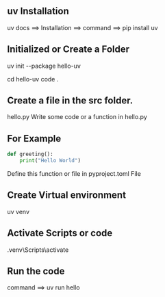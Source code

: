 ## uv Installation
uv docs ==> Installation ==> command ==> pip install uv


## Initialized or Create a Folder
uv init --package hello-uv


cd hello-uv
code .

## Create a file in the src folder.
hello.py
Write some code or a function in hello.py

## For Example
```python 
def greeting():
    print("Hello World")
```
Define this function or file in pyproject.toml File

## Create Virtual environment
uv venv

## Activate Scripts or code
.venv\Scripts\activate

## Run the code
command ==> uv run hello